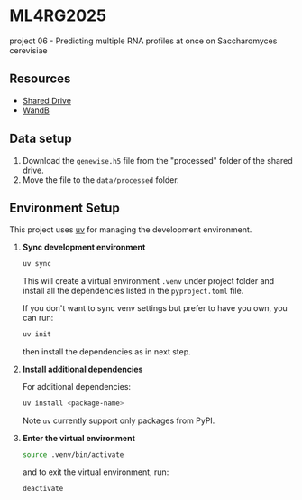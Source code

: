 # ML4RG2025
project 06 - Predicting multiple RNA profiles at once on Saccharomyces cerevisiae

## Resources

- [Shared Drive](https://drive.google.com/drive/folders/1fq_oc8jSxdT0Eu7sk94D9UR4hftLevma?usp=sharing)
- [WandB](https://wandb.ai/nictru32-tum/RNA_prediction?nw=nwusernictru32)

## Data setup

1. Download the `genewise.h5` file from the "processed" folder of the shared drive.
2. Move the file to the `data/processed` folder.

## Environment Setup
This project uses [uv](https://pypi.org/project/uv/) for managing the development environment.

1. **Sync development environment**

    ```sh
    uv sync
    ```
    This will create a virtual environment `.venv` under project folder and install all the dependencies listed in the `pyproject.toml` file.

    If you don't want to sync venv settings but prefer to have you own, you can run:
    
    ```sh
    uv init
    ```

    then install the dependencies as in next step.

2. **Install additional dependencies**

    For additional dependencies:
    ```sh
    uv install <package-name>
    ```
    Note `uv` currently support only packages from PyPI.

3. **Enter the virtual environment**

    ```sh
    source .venv/bin/activate
    ```

    and to exit the virtual environment, run:

    ```sh
    deactivate
    ```
